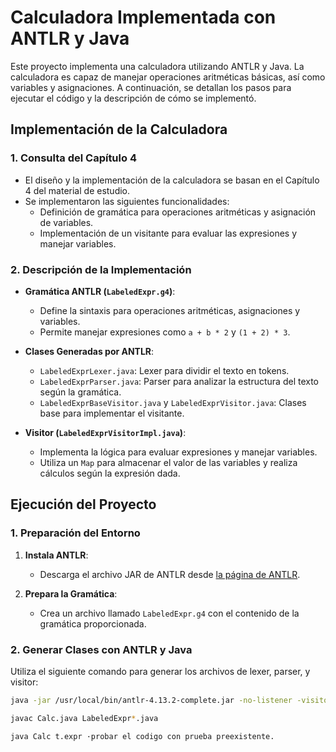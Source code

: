 # Calculadora Implementada con ANTLR y Java

Este proyecto implementa una calculadora utilizando ANTLR y Java. La calculadora es capaz de manejar operaciones aritméticas básicas, así como variables y asignaciones. A continuación, se detallan los pasos para ejecutar el código y la descripción de cómo se implementó.

## Implementación de la Calculadora

### 1. Consulta del Capítulo 4

- El diseño y la implementación de la calculadora se basan en el Capítulo 4 del material de estudio.
- Se implementaron las siguientes funcionalidades:
  - Definición de gramática para operaciones aritméticas y asignación de variables.
  - Implementación de un visitante para evaluar las expresiones y manejar variables.

### 2. Descripción de la Implementación

- **Gramática ANTLR (`LabeledExpr.g4`)**:
  - Define la sintaxis para operaciones aritméticas, asignaciones y variables.
  - Permite manejar expresiones como `a + b * 2` y `(1 + 2) * 3`.

- **Clases Generadas por ANTLR**:
  - `LabeledExprLexer.java`: Lexer para dividir el texto en tokens.
  - `LabeledExprParser.java`: Parser para analizar la estructura del texto según la gramática.
  - `LabeledExprBaseVisitor.java` y `LabeledExprVisitor.java`: Clases base para implementar el visitante.

- **Visitor (`LabeledExprVisitorImpl.java`)**:
  - Implementa la lógica para evaluar expresiones y manejar variables.
  - Utiliza un `Map` para almacenar el valor de las variables y realiza cálculos según la expresión dada.

## Ejecución del Proyecto

### 1. Preparación del Entorno

1. **Instala ANTLR**:
   - Descarga el archivo JAR de ANTLR desde [la página de ANTLR](https://www.antlr.org/download.html).

2. **Prepara la Gramática**:
   - Crea un archivo llamado `LabeledExpr.g4` con el contenido de la gramática proporcionada.

### 2. Generar Clases con ANTLR y Java

Utiliza el siguiente comando para generar los archivos de lexer, parser, y visitor:

```bash
java -jar /usr/local/bin/antlr-4.13.2-complete.jar -no-listener -visitor LabeledExpr.g4 # -visitor es requerido!!!

javac Calc.java LabeledExpr*.java

java Calc t.expr ·probar el codigo con prueba preexistente.
